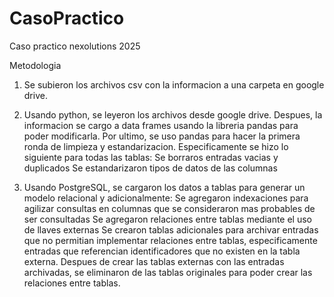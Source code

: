 # CasoPractico
 Caso practico nexolutions 2025

Metodologia

1. Se subieron los archivos csv con la informacion a una carpeta en google drive.

2. Usando python, se leyeron los archivos desde google drive. 
Despues, la informacion se cargo a data frames usando la libreria pandas para poder modificarla. 
Por ultimo, se uso pandas para hacer la primera ronda de limpieza y estandarizacion. 
Especificamente se hizo lo siguiente para todas las tablas:
Se borraros entradas vacias y duplicados
Se estandarizaron tipos de datos de las columnas

3. Usando PostgreSQL, se cargaron los datos a tablas para generar un modelo relacional y adicionalmente:
Se agregaron indexaciones para agilizar consultas en columnas que se consideraron mas probables de ser consultadas
Se agregaron relaciones entre tablas mediante el uso de llaves externas
Se crearon tablas adicionales para archivar entradas que no permitian implementar relaciones entre tablas, especificamente entradas que referencian identificadores que no existen en la tabla externa. 
Despues de crear las tablas externas con las entradas archivadas, se eliminaron de las tablas originales para poder crear las relaciones entre tablas.
